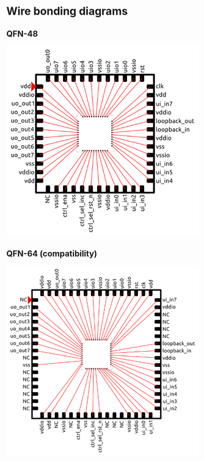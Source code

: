 # Wire bonding diagrams

## QFN-48
![QFN-48 bond diagram](bond-qfn48.png)

## QFN-64 (compatibility)
![QFN-64 bond diagram](bond-qfn64.png)

